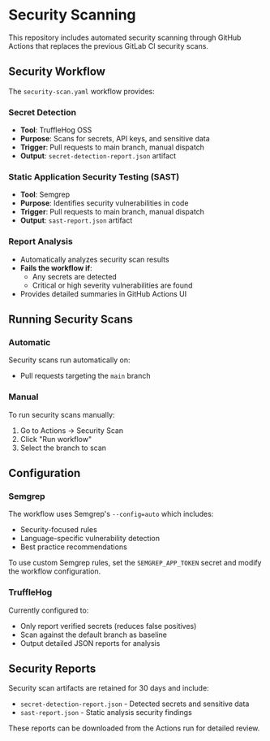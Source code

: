 # Security Scanning

This repository includes automated security scanning through GitHub Actions that replaces the previous GitLab CI security scans.

## Security Workflow

The `security-scan.yaml` workflow provides:

### Secret Detection
- **Tool**: TruffleHog OSS
- **Purpose**: Scans for secrets, API keys, and sensitive data
- **Trigger**: Pull requests to main branch, manual dispatch
- **Output**: `secret-detection-report.json` artifact

### Static Application Security Testing (SAST)
- **Tool**: Semgrep
- **Purpose**: Identifies security vulnerabilities in code
- **Trigger**: Pull requests to main branch, manual dispatch
- **Output**: `sast-report.json` artifact

### Report Analysis
- Automatically analyzes security scan results
- **Fails the workflow if**:
  - Any secrets are detected
  - Critical or high severity vulnerabilities are found
- Provides detailed summaries in GitHub Actions UI

## Running Security Scans

### Automatic
Security scans run automatically on:
- Pull requests targeting the `main` branch

### Manual
To run security scans manually:
1. Go to Actions → Security Scan
2. Click "Run workflow"
3. Select the branch to scan

## Configuration

### Semgrep
The workflow uses Semgrep's `--config=auto` which includes:
- Security-focused rules
- Language-specific vulnerability detection
- Best practice recommendations

To use custom Semgrep rules, set the `SEMGREP_APP_TOKEN` secret and modify the workflow configuration.

### TruffleHog
Currently configured to:
- Only report verified secrets (reduces false positives)
- Scan against the default branch as baseline
- Output detailed JSON reports for analysis

## Security Reports

Security scan artifacts are retained for 30 days and include:
- `secret-detection-report.json` - Detected secrets and sensitive data
- `sast-report.json` - Static analysis security findings

These reports can be downloaded from the Actions run for detailed review.
